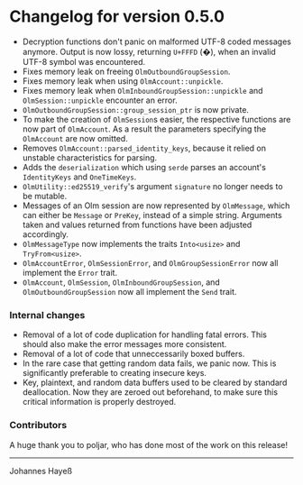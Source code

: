 # Changelog for version 0.5.0

* Decryption functions don't panic on malformed UTF-8 coded messages anymore. Output is now lossy, returning `U+FFFD` (�), when an invalid UTF-8 symbol was encountered.
* Fixes memory leak on freeing `OlmOutboundGroupSession`.
* Fixes memory leak when using `OlmAccount::unpickle`.
* Fixes memory leak when `OlmInboundGroupSession::unpickle` and `OlmSession::unpickle` encounter an error.
* `OlmOutboundGroupSession::group_session_ptr` is now private.
* To make the creation of `OlmSession`s easier, the respective functions are now part of `OlmAccount`. As a result the parameters specifying the `OlmAccount` are now omitted.
* Removes `OlmAccount::parsed_identity_keys`, because it relied on unstable characteristics for parsing.
* Adds the `deserialization` which using `serde` parses an account's `IdentityKeys` and `OneTimeKeys`.
* `OlmUtility::ed25519_verify`'s argument `signature` no longer needs to be mutable.
* Messages of an Olm session are now represented by `OlmMessage`, which can either be `Message` or `PreKey`, instead of a simple string. Arguments taken and values returned from functions have been adjusted accordingly.
* `OlmMessageType` now implements the traits `Into<usize>` and `TryFrom<usize>`.
* `OlmAccountError`, `OlmSessionError`, and `OlmGroupSessionError` now all implement the `Error` trait.
* `OlmAccount`, `OlmSession`, `OlmInboundGroupSession`, and `OlmOutboundGroupSession` now all implement the `Send` trait.

### Internal changes

* Removal of a lot of code duplication for handling fatal errors. This should also make the error messages more consistent.
* Removal of a lot of code that unneccessarily boxed buffers.
* In the rare case that getting random data fails, we panic now. This is significantly preferable to creating insecure keys.
* Key, plaintext, and random data buffers used to be cleared by standard deallocation. Now they are zeroed out beforehand, to make sure this critical information is properly destroyed.

### Contributors

A huge thank you to poljar, who has done most of the work on this release!

---

Johannes Hayeß
